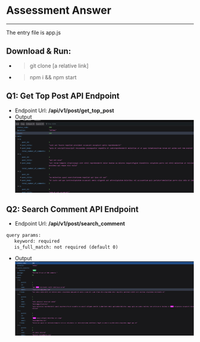 # Assessment Answer
---
The entry file is app.js

## Download & Run: 
- > git clone [a relative link]
- > npm i && npm start

## Q1: Get Top Post API Endpoint
- Endpoint Url: **/api/v1/post/get_top_post**
- Output
![Top Post](./tests/browser/post/output/get_top_post.png "Top Post")

## Q2: Search Comment API Endpoint
- Endpoint Url: **/api/v1/post/search_comment**
 ```
query params:
    keyword: required
    is_full_match: not required (default 0)
 ```
- Output
![Search Comment](./tests/browser/post/output/search_comment.png "Search Comment")

